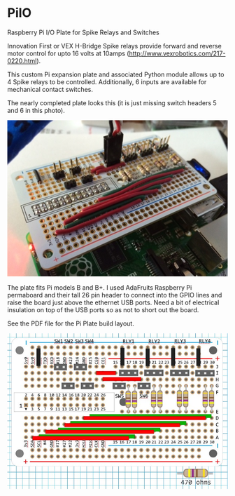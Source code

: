 PiIO
====

Raspberry Pi I/O Plate for Spike Relays and Switches

Innovation First or VEX H-Bridge Spike relays provide forward and reverse motor control for upto 16 volts at 10amps (http://www.vexrobotics.com/217-0220.html).
  
This custom Pi expansion plate and associated Python module allows up to 4 Spike relays to be controlled.  Additionally, 6 inputs are available for mechanical contact switches.

The nearly completed plate looks this (it is just missing switch headers 5 and 6 in this photo).

![](https://raw.githubusercontent.com/FRC4564/PiIO/master/IOplate.JPG)


The plate fits Pi models B and B+. I used AdaFruits Raspberry Pi permaboard and their tall 26 pin header to connect into the GPIO lines and raise the board just above the ethernet USB ports. Need a bit of electrical insulation on top of the USB ports so as not to short out the board.

See the PDF file for the Pi Plate build layout. 

![](https://raw.githubusercontent.com/FRC4564/PiIO/master/protoboard.JPG)
